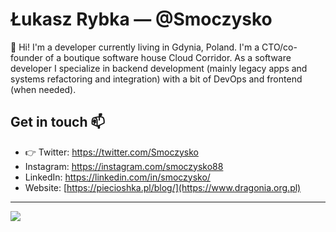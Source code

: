# Łukasz Rybka — @Smoczysko

:wave: Hi! I'm a developer currently living in Gdynia, Poland. I'm a CTO/co-founder of a boutique software house Cloud Corridor. As a software developer I specialize in backend development (mainly legacy apps and systems refactoring and integration) with a bit of DevOps and frontend (when needed).

## Get in touch :mailbox:

* :point_right: Twitter: <https://twitter.com/Smoczysko>
* Instagram: <https://instagram.com/smoczysko88>
* LinkedIn: <https://linkedin.com/in/smoczysko/>
* Website: [<https://piecioshka.pl/blog/](https://www.dragonia.org.pl)>

---

![](https://komarev.com/ghpvc/?username=Smoczysko)
